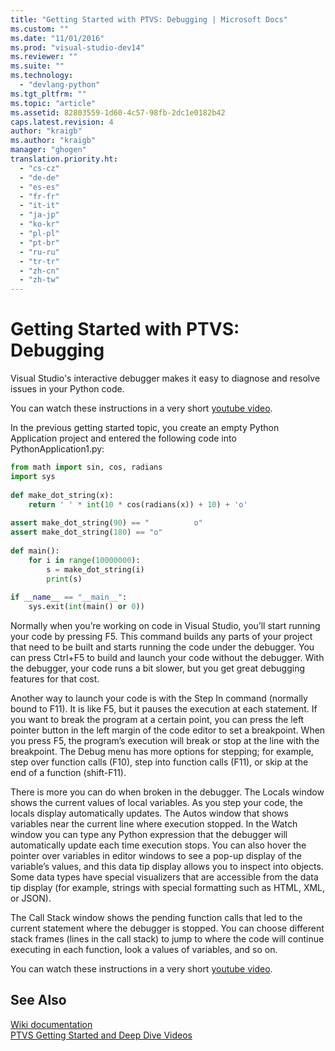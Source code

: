 ```yaml
---
title: "Getting Started with PTVS: Debugging | Microsoft Docs"
ms.custom: ""
ms.date: "11/01/2016"
ms.prod: "visual-studio-dev14"
ms.reviewer: ""
ms.suite: ""
ms.technology: 
  - "devlang-python"
ms.tgt_pltfrm: ""
ms.topic: "article"
ms.assetid: 82803559-1d60-4c57-98fb-2dc1e0182b42
caps.latest.revision: 4
author: "kraigb"
ms.author: "kraigb"
manager: "ghogen"
translation.priority.ht: 
  - "cs-cz"
  - "de-de"
  - "es-es"
  - "fr-fr"
  - "it-it"
  - "ja-jp"
  - "ko-kr"
  - "pl-pl"
  - "pt-br"
  - "ru-ru"
  - "tr-tr"
  - "zh-cn"
  - "zh-tw"
---
```

# Getting Started with PTVS: Debugging
Visual Studio's interactive debugger makes it easy to diagnose and resolve issues in your Python code.  
  
 You can watch these instructions in a very short [youtube video](https://www.youtube.com/watch?v=bO7wpzgy74A&list=PLReL099Y5nRdLgGAdrb_YeTdEnd23s6Ff&index=4).  
  
 In the previous getting started topic, you create an empty Python Application project and entered the following code into PythonApplication1.py:  
  
```python  
from math import sin, cos, radians  
import sys  
  
def make_dot_string(x):  
    return ' ' * int(10 * cos(radians(x)) + 10) + 'o'  
  
assert make_dot_string(90) == "          o"  
assert make_dot_string(180) == "o"  
  
def main():  
    for i in range(10000000):  
        s = make_dot_string(i)  
        print(s)  
  
if __name__ == "__main__":  
    sys.exit(int(main() or 0))  
```  
  
 Normally when you’re working on code in Visual Studio, you’ll start running your code by pressing F5.  This command builds any parts of your project that need to be built and starts running the code under the debugger.  You can press Ctrl+F5 to build and launch your code without the debugger.  With the debugger, your code runs a bit slower, but you get great debugging features for that cost.  
  
 Another way to launch your code is with the Step In command (normally bound to F11).  It is like F5, but it pauses the execution at each statement.  If you want to break the program at a certain point, you can press the left pointer button in the left margin of the code editor to set a breakpoint.  When you press F5, the program’s execution will break or stop at the line with the breakpoint.  The Debug menu has more options for stepping; for example, step over function calls (F10), step into function calls (F11), or skip at the end of a function (shift-F11).  
  
 There is more you can do when broken in the debugger.  The Locals window shows the current values of local variables.  As you step your code, the locals display automatically updates.  The Autos window that shows variables near the current line where execution stopped.  In the Watch window you can type any Python expression that the debugger will automatically update each time execution stops.  You can also hover the pointer over variables in editor windows to see a pop-up display of the variable’s values, and this data tip display allows you to inspect into objects.  Some data types have special visualizers that are accessible from the data tip display (for example, strings with special formatting such as HTML, XML, or JSON).  
  
 The Call Stack window shows the pending function calls that led to the current statement where the debugger is stopped.  You can choose different stack frames (lines in the call stack) to jump to where the code will continue executing in each function, look a values of variables, and so on.  
  
 You can watch these instructions in a very short [youtube video](https://www.youtube.com/watch?v=bO7wpzgy74A&list=PLReL099Y5nRdLgGAdrb_YeTdEnd23s6Ff&index=4).  
  
## See Also  
 [Wiki documentation](https://github.com/Microsoft/PTVS/wiki/Debugging)   
 [PTVS Getting Started and Deep Dive Videos](https://www.youtube.com/playlist?list=PLReL099Y5nRdLgGAdrb_YeTdEnd23s6Ff)